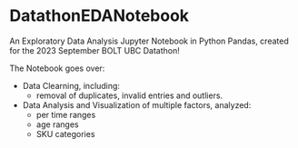 # DatathonEDANotebook
An Exploratory Data Analysis Jupyter Notebook in Python Pandas, created for the 2023 September BOLT UBC Datathon!

The Notebook goes over:
* Data Clearning, including:
  * removal of duplicates, invalid entries and outliers.
* Data Analysis and Visualization of multiple factors, analyzed:
  * per time ranges
  * age ranges
  * SKU categories
